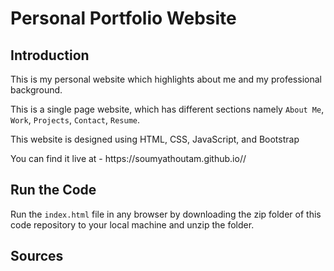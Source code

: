 # Personal Portfolio Website

## Introduction

<p>This is my personal website which highlights about me and my professional background. </p>

This is a single page website, which has different sections namely ```About Me```, ```Work```, ```Projects```, ```Contact```, ```Resume```.

<p>This website is designed using HTML, CSS, JavaScript, and Bootstrap</p>

<p>You can find it live at - https://soumyathoutam.github.io//</p>

## Run the Code

Run the ```index.html``` file in any browser by downloading the zip folder of this code repository to your local machine and unzip the folder.

## Sources 



